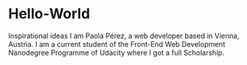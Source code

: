 # Hello-World
Inspirational ideas
I am Paola Pérez, a web developer based in Vienna, Austria. I am a current student of the Front-End Web Development Nanodegree Programme of Udacity where I got a full Scholarship.
